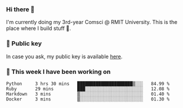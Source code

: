 ### Hi there 👋

I'm currently doing my 3rd-year Comsci @ RMIT University. This is the place where I build stuff 👀. 

### 🔑 Public key

In case you ask, my public key is available [here](https://public.auspham.dev/).

### 📅 This week I have been working on
<!--START_SECTION:waka-->
```text
Python     3 hrs 30 mins   █████████████████████▒░░░   84.99 % 
Ruby       29 mins         ███░░░░░░░░░░░░░░░░░░░░░░   12.08 % 
Markdown   3 mins          ▒░░░░░░░░░░░░░░░░░░░░░░░░   01.40 % 
Docker     3 mins          ▒░░░░░░░░░░░░░░░░░░░░░░░░   01.30 % 
```
<!--END_SECTION:waka-->

<!--
**rockmanvnx6/rockmanvnx6** is a ✨ _special_ ✨ repository because its `README.md` (this file) appears on your GitHub profile.

Here are some ideas to get you started:

- 🔭 I’m currently working on ...
- 🌱 I’m currently learning ...
- 👯 I’m looking to collaborate on ...
- 🤔 I’m looking for help with ...
- 💬 Ask me about ...
- 📫 How to reach me: ...
- 😄 Pronouns: ...
- ⚡ Fun fact: ...
-->
